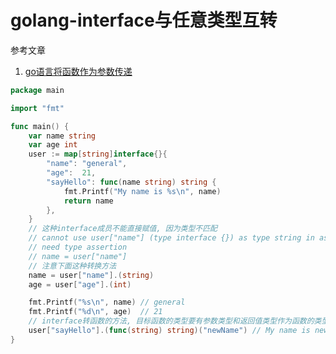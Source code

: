 # golang-interface与任意类型互转

参考文章

1. [go语言将函数作为参数传递](https://blog.csdn.net/eclipser1987/article/details/11772539)

```go
package main

import "fmt"

func main() {
	var name string
	var age int
	user := map[string]interface{}{
		"name": "general",
		"age":  21,
		"sayHello": func(name string) string {
			fmt.Printf("My name is %s\n", name)
			return name
		},
	}
	// 这种interface成员不能直接赋值, 因为类型不匹配
	// cannot use user["name"] (type interface {}) as type string in assignment:
	// need type assertion
	// name = user["name"]
	// 注意下面这种转换方法
	name = user["name"].(string)
	age = user["age"].(int)

	fmt.Printf("%s\n", name) // general
	fmt.Printf("%d\n", age)  // 21
	// interface转函数的方法, 目标函数的类型要有参数类型和返回值类型作为函数的类型标志(应该叫函数签名)
	user["sayHello"].(func(string) string)("newName") // My name is newName
}
```